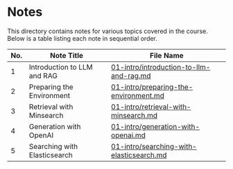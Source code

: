 # Notes

This directory contains notes for various topics covered in the course. Below is a table listing each note in sequential order.

| No. | Note Title                        | File Name                          |
|-----|-----------------------------------|------------------------------------|
| 1   | Introduction to LLM and RAG       | [01-intro/introduction-to-llm-and-rag.md](01-intro/introduction-to-llm-and-rag.md) |
| 2   | Preparing the Environment         | [01-intro/preparing-the-environment.md](01-intro/preparing-the-environment.md) |
| 3   | Retrieval with Minsearch          | [01-intro/retrieval-with-minsearch.md](01-intro/retrieval-with-minsearch.md) |
| 4   | Generation with OpenAI            | [01-intro/generation-with-openai.md](01-intro/generation-with-openai.md) |
| 5   | Searching with Elasticsearch      | [01-intro/searching-with-elasticsearch.md](01-intro/searching-with-elasticsearch.md) |
